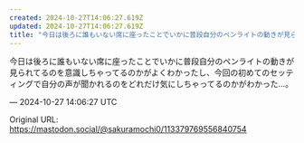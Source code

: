 ```yaml
---
created: 2024-10-27T14:06:27.619Z
updated: 2024-10-27T14:06:27.619Z
title: "今日は後ろに誰もいない席に座ったことでいかに普段自分のペンライトの動きが見られてるのを意識しちゃってるのかがよくわかったし、今回の初めてのセッティングで自分の声[...]"
---
```


<p>今日は後ろに誰もいない席に座ったことでいかに普段自分のペンライトの動きが見られてるのを意識しちゃってるのかがよくわかったし、今回の初めてのセッティングで自分の声が聞かれるのをどれだけ気にしちゃってるのかがわかった…。</p>

&mdash; 2024-10-27 14:06:27 UTC

Original URL: https://mastodon.social/@sakuramochi0/113379769556840754
